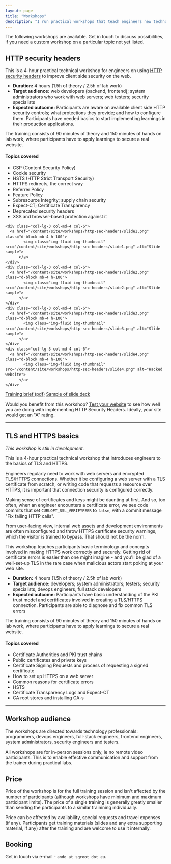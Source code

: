 ```yaml
---
layout: page
title: "Workshops"
description: "I run practical workshops that teach engineers new technology skills"
---
```


The following workshops are available. Get in touch to discuss possibilities,
if you need a custom workshop on a particular topic not yet listed.


## HTTP security headers


This is a 4-hour practical technical workshop for engineers on using [HTTP security headers](https://www.owasp.org/index.php/OWASP_Secure_Headers_Project)
to improve client side security on the web.


- **Duration:** 4 hours (1.5h of theory / 2.5h of lab work)
- **Target audience:** web developers (backend, frontend); system administrators who work with web servers; web testers; security specialists
- **Expected outcome:** Participants are aware on available client side HTTP security controls; what protections they provide; and how to configure them. Participants have needed basics to start implementing learnings in their production applications.

The training consists of 90 minutes of theory and 150 minutes of hands on lab work, where participants have to apply learnings to secure a real website.

#### Topics covered

- CSP (Content Security Policy)
- Cookie security
- HSTS (HTTP Strict Transport Security)
- HTTPS redirects, the correct way
- Referrer Policy
- Feature Policy
- Subresource Integrity; supply chain security
- Expect-CT; Certificate Transparency
- Deprecated security headers
- XSS and browser-based protection against it


<div class="row text-center text-lg-left">

    <div class="col-lg-3 col-md-4 col-6">
      <a href="/content/site/workshops/http-sec-headers/slide1.png" class="d-block mb-4 h-100">
            <img class="img-fluid img-thumbnail" src="/content/site/workshops/http-sec-headers/slide1.png" alt="Slide sample">
          </a>
    </div>
    <div class="col-lg-3 col-md-4 col-6">
      <a href="/content/site/workshops/http-sec-headers/slide2.png" class="d-block mb-4 h-100">
            <img class="img-fluid img-thumbnail" src="/content/site/workshops/http-sec-headers/slide2.png" alt="Slide sample">
          </a>
    </div>
    <div class="col-lg-3 col-md-4 col-6">
      <a href="/content/site/workshops/http-sec-headers/slide3.png" class="d-block mb-4 h-100">
            <img class="img-fluid img-thumbnail" src="/content/site/workshops/http-sec-headers/slide3.png" alt="Slide sample">
          </a>
    </div>
    <div class="col-lg-3 col-md-4 col-6">
      <a href="/content/site/workshops/http-sec-headers/slide4.png" class="d-block mb-4 h-100">
            <img class="img-fluid img-thumbnail" src="/content/site/workshops/http-sec-headers/slide4.png" alt="Hacked website">
          </a>
    </div>
</div>

<div class="row">
	<div class="col-lg-12 text-center">
		<a href="/content/site/workshops/http-sec-headers/http-sec-headers-training-brief.pdf" class="btn btn-primary">Training brief (pdf)</a>
		<a href="/content/site/workshops/http-sec-headers/http-sec-headers-slides-sample.pdf" class="btn btn-primary">Sample of slide deck</a>
	</div>
</div>

Would you benefit from this workshop? [Test your website](https://observatory.mozilla.org/)
to see how well you are doing with implementing HTTP Security Headers. Ideally, your site would get an "A" rating.

-----------------


## TLS and HTTPS basics

_This workshop is still in development._

This is a 4-hour practical technical workshop that introduces engineers to the basics of TLS and HTTPS.

Engineers regularly need to work with web servers and encrypted TLS/HTTPS connections. Whether it be configuring a web server with a TLS certificate from scratch, or writing
code that requests a resource over HTTPS, it is important that connection security is configured correctly.

Making sense of certificates and keys might be daunting at first. And so, too often, when an engineer encounters a certificate error, we see code commits that set `CURLOPT_SSL_VERIFYPEER` to `false`,
with a commit message "Fix failing HTTP calls".

From user-facing view, internal web assets and development environments are often misconfigured and throw HTTPS certificate security warnings, which
the visitor is trained to bypass. That should not be the norm.

This workshop teaches participants basic terminology and concepts involved in making HTTPS work correctly and securely. Getting rid of certificate errors is easier than one might imagine - and you'll
be glad of a well-set-up TLS in the rare case when malicious actors start poking at your web site.


- **Duration:** 4 hours (1.5h of theory / 2.5h of lab work)
- **Target audience:** developers; system administrators; testers; security specialists, devops engineers, full stack developers
- **Expected outcome:** Participants have basic understanding of the PKI trust model and certificates involved in creating a TLS/HTTPS connection. Participants are able to diagnose and fix
  common TLS errors 

The training consists of 90 minutes of theory and 150 minutes of hands on lab work, where participants have to apply learnings to secure a real website.

#### Topics covered

- Certificate Authorities and PKI trust chains
- Public certificates and private keys
- Certificate Signing Requests and process of requesting a signed certificate
- How to set up HTTPS on a web server
- Common reasons for certificate errors
- HSTS
- Certificate Transparency Logs and Expect-CT
- CA root stores and installing CA-s

-----------------

## Workshop audience

The workshops are directed towards technology professionals: programmers, devops engineers, full-stack engineers, frontend engineers, system
administrators, security engineers and testers.

All workshops are for in-person sessions only, ie no remote video participants. This is to enable effective communication and support from the trainer
during practical labs.

## Price

Price of the workshop is for the full training session and isn't affected by the number of participants (although workshops have minimum and maximum
participant limits). The price of a single training is generally greatly smaller than sending the participants to a similar trainining individually.

Price can be affected by availability, special requests and travel expenses (if any). Participants get training materials (slides and any extra supporting material, if any)
after the training and are welcome to use it internally.

## Booking

Get in touch via e-mail - `ando at sqroot dot eu`.
